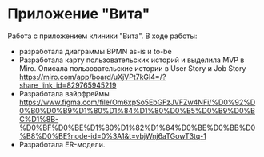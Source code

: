# Приложение "Вита"
Работа с приложением клиники "Вита".
В ходе работы:
- разработала диаграммы BPMN as-is и to-be
- Разработала карту пользовательских историй и выделила MVP в Miro. Описала пользовательские истории в User Story и Job Story
https://miro.com/app/board/uXjVPt7kGI4=/?share_link_id=829765945219
- Разработала вайрфреймы
https://www.figma.com/file/Om6xpSo5EbGFzJVFZw4NFi/%D0%92%D0%B0%D0%B9%D1%80%D1%84%D1%80%D0%B5%D0%B9%D0%BC%D1%8B-%D0%BF%D0%BE%D1%80%D1%82%D1%84%D0%BE%D0%BB%D0%B8%D0%BE?node-id=0%3A1&t=vbjWnj6aTGowT3tq-1
- Разработала ER-модели.
